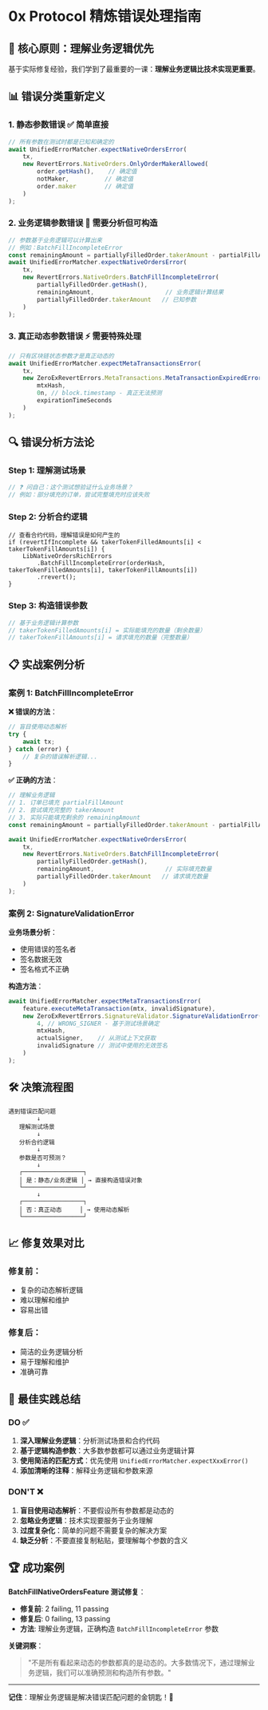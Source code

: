 # 0x Protocol 精炼错误处理指南

## 🎯 **核心原则：理解业务逻辑优先**

基于实际修复经验，我们学到了最重要的一课：**理解业务逻辑比技术实现更重要**。

## 📊 **错误分类重新定义**

### **1. 静态参数错误** ✅ 简单直接
```typescript
// 所有参数在测试时都是已知和确定的
await UnifiedErrorMatcher.expectNativeOrdersError(
    tx,
    new RevertErrors.NativeOrders.OnlyOrderMakerAllowed(
        order.getHash(),    // 确定值
        notMaker,          // 确定值  
        order.maker        // 确定值
    )
);
```

### **2. 业务逻辑参数错误** 🔧 需要分析但可构造
```typescript
// 参数基于业务逻辑可以计算出来
// 例如：BatchFillIncompleteError
const remainingAmount = partiallyFilledOrder.takerAmount - partialFillAmount;
await UnifiedErrorMatcher.expectNativeOrdersError(
    tx,
    new RevertErrors.NativeOrders.BatchFillIncompleteError(
        partiallyFilledOrder.getHash(),
        remainingAmount,                    // 业务逻辑计算结果
        partiallyFilledOrder.takerAmount   // 已知参数
    )
);
```

### **3. 真正动态参数错误** ⚡ 需要特殊处理
```typescript
// 只有区块链状态参数才是真正动态的
await UnifiedErrorMatcher.expectMetaTransactionsError(
    tx,
    new ZeroExRevertErrors.MetaTransactions.MetaTransactionExpiredError(
        mtxHash,
        0n, // block.timestamp - 真正无法预测
        expirationTimeSeconds
    )
);
```

## 🔍 **错误分析方法论**

### **Step 1: 理解测试场景**
```typescript
// ❓ 问自己：这个测试想验证什么业务场景？
// 例如：部分填充的订单，尝试完整填充时应该失败
```

### **Step 2: 分析合约逻辑**
```solidity
// 查看合约代码，理解错误是如何产生的
if (revertIfIncomplete && takerTokenFilledAmounts[i] < takerTokenFillAmounts[i]) {
    LibNativeOrdersRichErrors
        .BatchFillIncompleteError(orderHash, takerTokenFilledAmounts[i], takerTokenFillAmounts[i])
        .rrevert();
}
```

### **Step 3: 构造错误参数**
```typescript
// 基于业务逻辑计算参数
// takerTokenFilledAmounts[i] = 实际能填充的数量（剩余数量）
// takerTokenFillAmounts[i] = 请求填充的数量（完整数量）
```

## 📋 **实战案例分析**

### **案例 1: BatchFillIncompleteError**

**❌ 错误的方法**：
```typescript
// 盲目使用动态解析
try {
    await tx;
} catch (error) {
    // 复杂的错误解析逻辑...
}
```

**✅ 正确的方法**：
```typescript
// 理解业务逻辑
// 1. 订单已填充 partialFillAmount
// 2. 尝试填充完整的 takerAmount  
// 3. 实际只能填充剩余的 remainingAmount
const remainingAmount = partiallyFilledOrder.takerAmount - partialFillAmount;

await UnifiedErrorMatcher.expectNativeOrdersError(
    tx,
    new RevertErrors.NativeOrders.BatchFillIncompleteError(
        partiallyFilledOrder.getHash(),
        remainingAmount,                    // 实际填充数量
        partiallyFilledOrder.takerAmount   // 请求填充数量
    )
);
```

### **案例 2: SignatureValidationError**

**业务场景分析**：
- 使用错误的签名者
- 签名数据无效
- 签名格式不正确

**构造方法**：
```typescript
await UnifiedErrorMatcher.expectMetaTransactionsError(
    feature.executeMetaTransaction(mtx, invalidSignature),
    new ZeroExRevertErrors.SignatureValidator.SignatureValidationError(
        4, // WRONG_SIGNER - 基于测试场景确定
        mtxHash,
        actualSigner,    // 从测试上下文获取
        invalidSignature // 测试中使用的无效签名
    )
);
```

## 🛠️ **决策流程图**

```
遇到错误匹配问题
        ↓
   理解测试场景
        ↓
   分析合约逻辑
        ↓
   参数是否可预测？
        ↓
   ┌─────────────────┐
   │ 是：静态/业务逻辑 │ → 直接构造错误对象
   └─────────────────┘
        ↓
   ┌─────────────────┐
   │ 否：真正动态     │ → 使用动态解析
   └─────────────────┘
```

## 📈 **修复效果对比**

### **修复前**：
- 复杂的动态解析逻辑
- 难以理解和维护
- 容易出错

### **修复后**：
- 简洁的业务逻辑分析
- 易于理解和维护  
- 准确可靠

## 🎯 **最佳实践总结**

### **DO ✅**
1. **深入理解业务逻辑**：分析测试场景和合约代码
2. **基于逻辑构造参数**：大多数参数都可以通过业务逻辑计算
3. **使用简洁的匹配方式**：优先使用 `UnifiedErrorMatcher.expectXxxError()`
4. **添加清晰的注释**：解释业务逻辑和参数来源

### **DON'T ❌**
1. **盲目使用动态解析**：不要假设所有参数都是动态的
2. **忽略业务逻辑**：技术实现要服务于业务理解
3. **过度复杂化**：简单的问题不需要复杂的解决方案
4. **缺乏分析**：不要直接复制粘贴，要理解每个参数的含义

## 🏆 **成功案例**

**BatchFillNativeOrdersFeature 测试修复**：
- **修复前**: 2 failing, 11 passing
- **修复后**: 0 failing, 13 passing
- **方法**: 理解业务逻辑，正确构造 `BatchFillIncompleteError` 参数

**关键洞察**：
> "不是所有看起来动态的参数都真的是动态的。大多数情况下，通过理解业务逻辑，我们可以准确预测和构造所有参数。"

---

**记住**：理解业务逻辑是解决错误匹配问题的金钥匙！🔑
